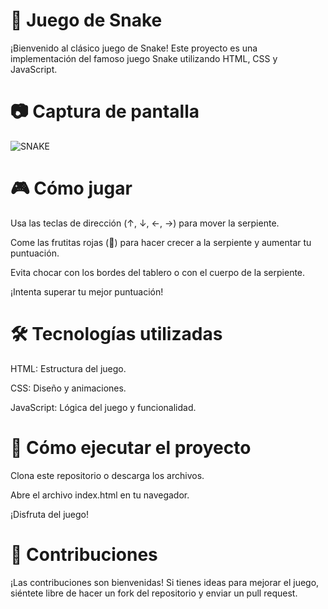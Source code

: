 # 🐍 Juego de Snake
¡Bienvenido al clásico juego de Snake! Este proyecto es una implementación del famoso juego Snake utilizando HTML, CSS y JavaScript.

# 📷 Captura de pantalla
![SNAKE](https://github.com/user-attachments/assets/30091bc5-8af0-4f06-9d2a-577bbc3b46f7)

# 🎮 Cómo jugar
Usa las teclas de dirección (↑, ↓, ←, →) para mover la serpiente.

Come las frutitas rojas (🍎) para hacer crecer a la serpiente y aumentar tu puntuación.

Evita chocar con los bordes del tablero o con el cuerpo de la serpiente.

¡Intenta superar tu mejor puntuación!

# 🛠️ Tecnologías utilizadas
HTML: Estructura del juego.

CSS: Diseño y animaciones.

JavaScript: Lógica del juego y funcionalidad.

# 🚀 Cómo ejecutar el proyecto
Clona este repositorio o descarga los archivos.

Abre el archivo index.html en tu navegador.

¡Disfruta del juego!

# 🙌 Contribuciones
¡Las contribuciones son bienvenidas! Si tienes ideas para mejorar el juego, siéntete libre de hacer un fork del repositorio y enviar un pull request.

